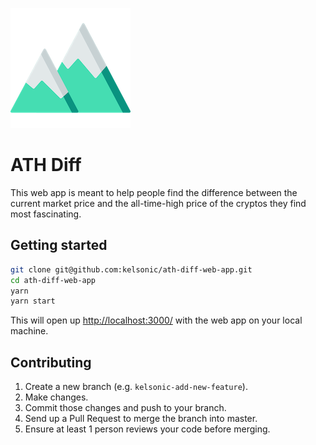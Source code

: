 ![image](./public/logo192.png)

# ATH Diff

This web app is meant to help people find the difference between the current market price and the all-time-high price of the cryptos they find most fascinating.

## Getting started

```bash
git clone git@github.com:kelsonic/ath-diff-web-app.git
cd ath-diff-web-app
yarn
yarn start
```

This will open up [http://localhost:3000/](http://localhost:3000/) with the web app on your local machine.

## Contributing

1. Create a new branch (e.g. `kelsonic-add-new-feature`).
1. Make changes.
1. Commit those changes and push to your branch.
1. Send up a Pull Request to merge the branch into master.
1. Ensure at least 1 person reviews your code before merging.
